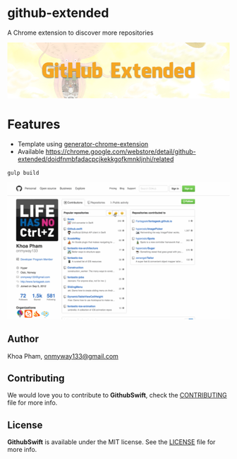 # github-extended
A Chrome extension to discover more repositories

![](Screenshots/Banner.png)

# Features

- Template using [generator-chrome-extension](https://github.com/yeoman/generator-chrome-extension)
- Available https://chrome.google.com/webstore/detail/github-extended/doidfnmbfadacpcjkekkgofkmnkljnhi/related

```js
gulp build
```

![](Screenshots/github.gif)

## Author

Khoa Pham, onmyway133@gmail.com

## Contributing

We would love you to contribute to **GithubSwift**, check the [CONTRIBUTING](https://github.com/onmyway133/GithubSwift/blob/master/CONTRIBUTING.md) file for more info.

## License

**GithubSwift** is available under the MIT license. See the [LICENSE](https://github.com/onmyway133/GithubSwift/blob/master/LICENSE.md) file for more info.
